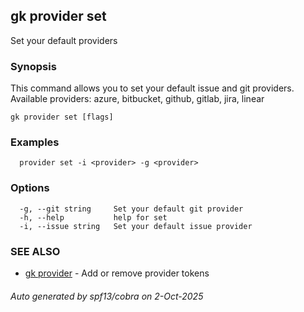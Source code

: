 ## gk provider set

Set your default providers

### Synopsis


  This command allows you to set your default issue and git providers. Available providers: azure, bitbucket, github, gitlab, jira, linear


```
gk provider set [flags]
```

### Examples

```
  provider set -i <provider> -g <provider>
```

### Options

```
  -g, --git string     Set your default git provider
  -h, --help           help for set
  -i, --issue string   Set your default issue provider
```

### SEE ALSO

* [gk provider](gk_provider.md)	 - Add or remove provider tokens

###### Auto generated by spf13/cobra on 2-Oct-2025

